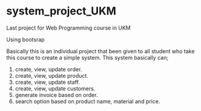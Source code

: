 # system_project_UKM
Last project for Web Programming course in UKM

Using bootsrap

Basically this is an individual project that been given to all student who take this course to create a simple system.
This system basically can;
1. create, view, update order.
2. create, view, update product.
3. create, view, update staff.
4. create, view, update customers.
5. generate invoice based on order.
6. search option based on product name, material and price.
